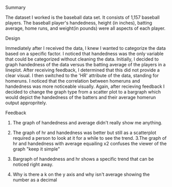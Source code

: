 Summary

The dataset I worked is the baseball data set. It consists
of 1,157 baseball players. The baseball player's handedness,
height (in inches), batting average, home runs, and weight(in pounds)
were all aspects of each player.

Design

Immediately after I received the data, I knew I wanted to categorize the
data based on a specific factor. I noticed that handedness was the only variable
that could be categorized without cleaning the data. Initially, I decided to graph
handedness of the data versus the batting average of the players in a lineplot. After
receiving feedback, I determined that this did not provide a clear visual. I then switched
to the 'HR' attribute of the data, standing for homeruns. I noticed that the correlation between
homeruns and handedness was more noticeable visually. Again, after recieving feedback I decided to
change the graph type from a scatter plot to a bargraph which would
depict the handedness of the batters and their average homerun output appropritely.


Feedback

1.  The graph of handedness and average didn't really show me anything.
2.  The graph of hr and handedness was better but still as a scatterplot
    required a person to look at it for a while to see the trend.
3.The graph of hr and handedness  with average equailing x2 confuses the viewer of the graph
"keep it simple"

4. Bargraph of handedness and hr shows a specific trend that
can be noticed right away.
5. Why is there a k on the y axis and why isn't average showing the number as a decimal